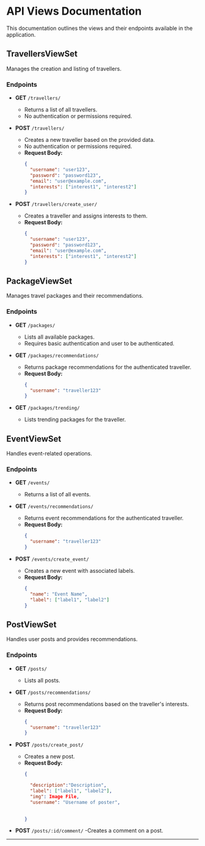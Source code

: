 # API Views Documentation

This documentation outlines the views and their endpoints available in the application.

## TravellersViewSet
Manages the creation and listing of travellers.

### Endpoints

- **GET** `/travellers/`
  - Returns a list of all travellers.
  - No authentication or permissions required.

- **POST** `/travellers/`
  - Creates a new traveller based on the provided data.
  - No authentication or permissions required.
  - **Request Body:**
    ```json
    {
      "username": "user123",
      "password": "password123",
      "email": "user@example.com",
      "interests": ["interest1", "interest2"]
    }
    ```

- **POST** `/travellers/create_user/`
  - Creates a traveller and assigns interests to them.
  - **Request Body:**
    ```json
    {
      "username": "user123",
      "password": "password123",
      "email": "user@example.com",
      "interests": ["interest1", "interest2"]
    }
    ```


## PackageViewSet
Manages travel packages and their recommendations.

### Endpoints

- **GET** `/packages/`
  - Lists all available packages.
  - Requires basic authentication and user to be authenticated.

- **GET** `/packages/recommendations/`
  - Returns package recommendations for the authenticated traveller.
  - **Request Body:**
    ```json
    {
      "username": "traveller123"
    }
    ```

- **GET** `/packages/trending/`
  - Lists trending packages for the traveller.

## EventViewSet
Handles event-related operations.

### Endpoints

- **GET** `/events/`
  - Returns a list of all events.

- **GET** `/events/recommendations/`
  - Returns event recommendations for the authenticated traveller.
  - **Request Body:**
    ```json
    {
      "username": "traveller123"
    }
    ```

- **POST** `/events/create_event/`
  - Creates a new event with associated labels.
  - **Request Body:**
    ```json
    {
      "name": "Event Name",
      "label": ["label1", "label2"]
    }
    ```

## PostViewSet
Handles user posts and provides recommendations.

### Endpoints

- **GET** `/posts/`
  - Lists all posts.

- **GET** `/posts/recommendations/`
  - Returns post recommendations based on the traveller's interests.
  - **Request Body:**
    ```json
    {
      "username": "traveller123"
    }
    ```

- **POST** `/posts/create_post/`
  - Creates a new post.
  - **Request Body:**
    ```json
    {

      "description":"Description",
      "label": ["label1", "label2"],
      "img": Image File,
      "username": "Username of poster",
      

    }
    ```
- **POST** `/posts/:id/comment/`
-Creates a comment on a post.

---
